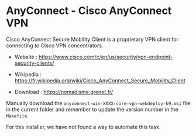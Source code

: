 # AnyConnect - Cisco AnyConnect VPN

Cisco AnyConnect Secure Mobility Client is a proprietary VPN client
for connecting to Cisco VPN concentrators.

* Website : https://www.cisco.com/c/en/us/security/vpn-endpoint-security-clients/
* Wikipedia : https://fr.wikipedia.org/wiki/Cisco_AnyConnect_Secure_Mobility_Client

* Download : https://nomadisme.grenet.fr/

Manually download the `anyconnect-win-XXXX-core-vpn-webdeploy-k9.msi` file
in the current folder and remember to update the version number in the `Makefile`.

For this installer, we have not found a way to automate this task.
